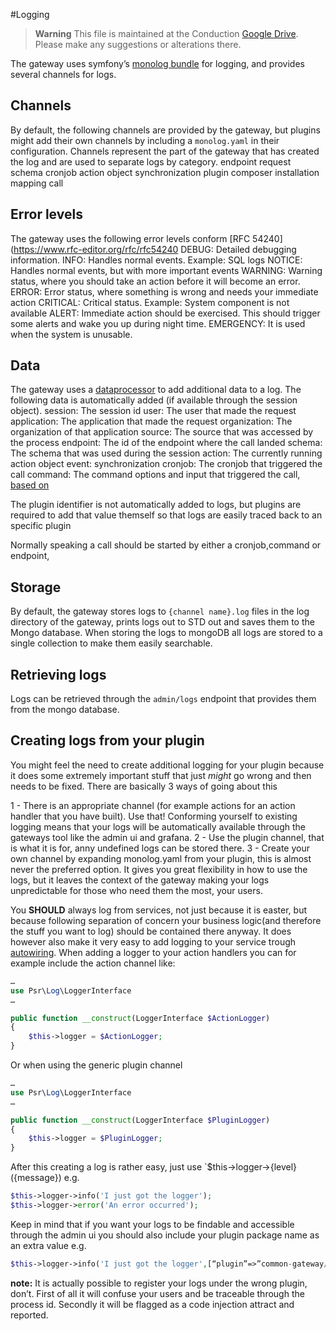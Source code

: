 \#Logging

> **Warning**
> This file is maintained at the Conduction [Google Drive](https://docs.google.com/document/d/1niVyNcIiOiAbq_lgbczPlfbNj-9yTdCpdkMDEXEGgnc/edit). Please make any suggestions or alterations there.

The gateway uses symfony’s [monolog bundle](https://symfony.com/doc/current/logging.html) for logging, and provides several channels for logs.

## Channels

By default, the following channels are provided by the gateway, but plugins might add their own channels by including a `monolog.yaml` in their configuration. Channels represent the part of the gateway that has created the log and are used to separate logs by category.
endpoint
request
schema
cronjob
action
object
synchronization
plugin
composer
installation
mapping
call

## Error levels

The gateway uses the following error levels conform \[RFC 54240]\(https://www.rfc-editor.org/rfc/rfc54240
DEBUG: Detailed debugging information.
INFO: Handles normal events. Example: SQL logs
NOTICE: Handles normal events, but with more important events
WARNING: Warning status, where you should take an action before it will become an error.
ERROR: Error status, where something is wrong and needs your immediate action
CRITICAL: Critical status. Example: System component is not available
ALERT: Immediate action should be exercised. This should trigger some alerts and wake you up during night time.
EMERGENCY: It is used when the system is unusable.

## Data

The gateway uses a [dataprocessor](https://symfony.com/doc/current/logging/processors.html) to add additional data to a log. The following data is automatically added (if available through the session object).
session: The session id
user: The user that made the request
application: The application that made the request
organization: The organization of that application
source: The source that was accessed by the process
endpoint: The id of the endpoint where the call landed
schema: The schema that was used during the session
action: The currently running action
object
event:
synchronization
cronjob: The cronjob that triggered the call
command: The command options and input that triggered the call, [based on](https://github.com/symfony/symfony/blob/6.2/src/Symfony/Bridge/Monolog/Processor/ConsoleCommandProcessor.php)

The plugin identifier is not automatically added to logs, but plugins are required to add that value themself so that logs are easily traced back to an specific plugin

Normally speaking a call should be started by either a cronjob,command or endpoint,

## Storage

By default, the gateway stores logs to `{channel name}.log` files in the log directory of the gateway, prints logs out to STD out and saves them to the Mongo database. When storing the logs to mongoDB all logs are stored to a single collection to make them easily searchable.

## Retrieving logs

Logs can be retrieved through the `admin/logs` endpoint that provides them from the mongo database.

## Creating logs from your plugin

You might feel the need to create additional logging for your plugin because it does some extremely important stuff that just *might* go wrong and then needs to be fixed. There are basically 3 ways of going about this

1 - There is an appropriate channel (for example actions for an action handler that you have built). Use that! Conforming yourself to existing logging means that your logs will be automatically available through the gateways tool like the admin ui and grafana.
2 - Use the plugin channel, that is what it is for, anny undefined logs can be stored there.
3 - Create your own channel by expanding monolog.yaml from your plugin, this is almost never the preferred option. It gives you great flexibility in how to use the logs, but it leaves the context of the gateway making your logs unpredictable for those who need them the most, your users.

You **SHOULD** always log from services, not just because it is easter, but because following separation of concern your business logic(and therefore the stuff you want to log) should be contained there anyway. It does however also make it very easy to add logging to your service trough [autowiring](https://symfony.com/doc/current/logging/channels_handlers.html#monolog-autowire-channels). When adding a logger to your action handlers you can for example include the action channel like:

```php
…
use Psr\Log\LoggerInterface
… 

public function __construct(LoggerInterface $ActionLogger)
{
    $this->logger = $ActionLogger;
}
```

Or when using the generic plugin channel

```php
…
use Psr\Log\LoggerInterface
… 

public function __construct(LoggerInterface $PluginLogger)
{
    $this->logger = $PluginLogger;
}
```

After this creating a log is rather easy, just use  \`$this->logger->{level}({message}) e.g.

```php
$this->logger->info('I just got the logger');
$this->logger->error('An error occurred');

```

Keep in mind that if you want your logs to be findable and accessible through the admin ui you should also include your plugin package name as an extra value e.g.

```php
$this->logger->info('I just got the logger',[“plugin”=>”common-gateway/pet-store-bundle”]);

```

**note:** It is actually possible to register your logs under the wrong plugin, don’t. First of all it will confuse your users and be traceable through the process id. Secondly it will be flagged as a code injection attract and reported.
